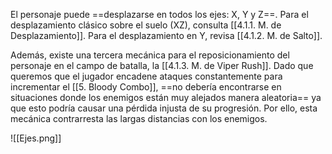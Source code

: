 
El personaje puede ==desplazarse en todos los ejes: X, Y y Z==. Para el desplazamiento clásico sobre el suelo (XZ), consulta [[4.1.1. M. de Desplazamiento]]. Para el desplazamiento en Y, revisa [[4.1.2. M. de Salto]].

Además, existe una tercera mecánica para el reposicionamiento del personaje en el campo de batalla, la [[4.1.3. M. de Viper Rush]]. Dado que queremos que el jugador encadene ataques constantemente para incrementar el [[5. Bloody Combo]], ==no debería encontrarse en situaciones donde los enemigos están muy alejados manera aleatoria== ya que esto podría causar una pérdida injusta de su progresión. Por ello, esta mecánica contrarresta las largas distancias con los enemigos.

![[Ejes.png]]
